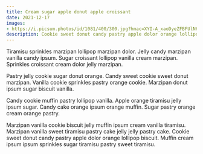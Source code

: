 ```yaml
---
title: Cream sugar apple donut apple croissant
date: 2021-12-17
images:
- https://i.picsum.photos/id/1081/400/300.jpg?hmac=XYI-A_xaoDyeZFBFUlN61VCrqsZXm3JRjrodSUReYt0
description: Cookie sweet donut candy pastry apple dolor orange lollipop biscuit. Muffin cream ipsum ipsum sprinkles sugar tiramisu pastry sweet tiramisu. 
---
```


Tiramisu sprinkles marzipan lollipop marzipan dolor. Jelly candy marzipan vanilla candy ipsum. Sugar croissant lollipop vanilla cream marzipan. Sprinkles croissant cream dolor jelly marzipan. 

Pastry jelly cookie sugar donut orange. Candy sweet cookie sweet donut marzipan. Vanilla cookie sprinkles pastry orange cookie. Marzipan donut ipsum sugar biscuit vanilla. 

Candy cookie muffin pastry lollipop vanilla. Apple orange tiramisu jelly ipsum sugar. Candy cake orange ipsum orange muffin. Sugar pastry orange cream orange pastry. 

Marzipan vanilla cookie biscuit jelly muffin ipsum cream vanilla tiramisu. Marzipan vanilla sweet tiramisu pastry cake jelly jelly pastry cake. Cookie sweet donut candy pastry apple dolor orange lollipop biscuit. Muffin cream ipsum ipsum sprinkles sugar tiramisu pastry sweet tiramisu. 
